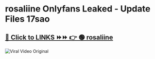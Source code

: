 
 # rosaliine Onlyfans Leaked - Update Files 17sao

## <h2><a href="https://clipsfans.com/rosaliine&ref=git">🔗 Click to LINKS ⏩⏩ 👉 🟢 rosaliine </a></h2>

<a href="https://clipsfans.com/rosaliine&ref=git" rel="nofollow" data-target="animated-image.originalLink"><img src="https://i.ibb.co.com/xMMVF88/686577567.gif" alt="Viral Video Original" style="max-width: 100%; display: inline-block;" data-target="animated-image.originalImage"></a>

